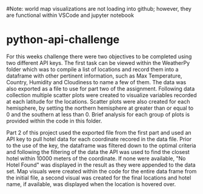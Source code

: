 #Note: world map visualizations are not loading into github; however, they are functional within VSCode and jupyter notebook

# python-api-challenge

For this weeks challenge there were two objectives to be completed using two different API keys. The first task can be viewed within
the WeatherPy folder which was to compile a list of locations and record them into a dataframe with other pertinent information, such
as Max Temperature, Country, Humidity and Cloudiness to name a few of them. The data was also exported as a file to use for part two of 
the assignment. Following data collection multiple scatter plots were created to visualize variables recorded at each latitude for the locations.
Scatter plots were also created for each hemisphere, by setting the northern hemisphere at greater than or equal to 0 and the southern at less than
0. Brief analysis for each group of plots is provided within the code in this folder.

Part 2 of this project used the exported file from the first part and used an API key to pull hotel data for each coordinate recored in the data file.
Prior to the use of the key, the dataframe was filtered down to the optimal criteria and following the filtering of the data the API was used to find
the closest hotel within 10000 meters of the coordinate. If none were available, "No Hotel Found" was displayed in the result as they were appended to the
data set. Map visuals were created within the code for the entire data frame from the initial file, a second visual was created for the final locations
and hotel name, if available, was displayed when the location is hovered over.
